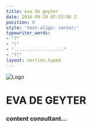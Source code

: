 ```yaml
---
title: eva de geyter
date: 2016-09-20 07:53:00 Z
position: 0
style: 'text-align: center;'
typewriter_words:
- "?"
- "!"
- "..................."
- "?!"
layout: section.typed
---
```


![Logo](/uploads/Eva-De-Geyter_logo_blauw.png)
# EVA DE GEYTER
### content consultant<span id="typed">...</span>


